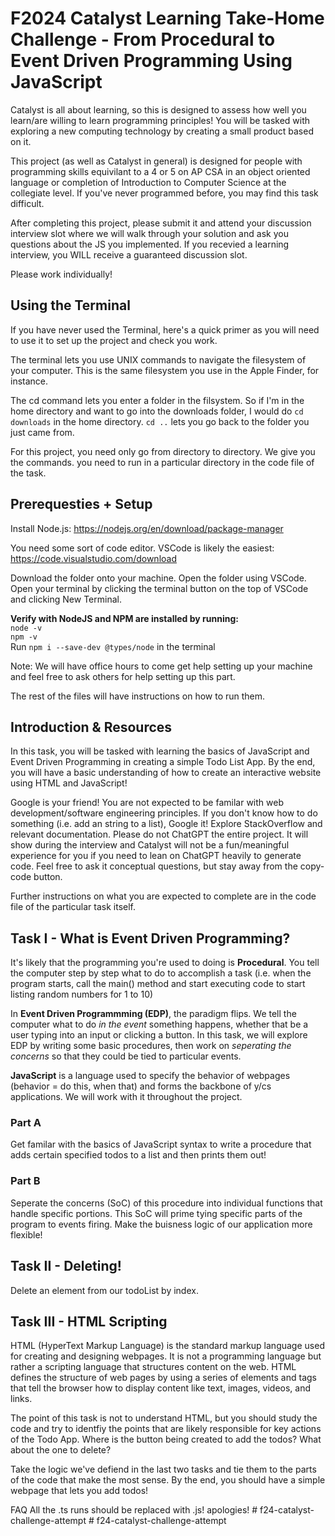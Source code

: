 # F2024 Catalyst Learning Take-Home Challenge - From Procedural to Event Driven Programming Using JavaScript

Catalyst is all about learning, so this is designed to assess how well you learn/are willing to learn programming principles! You will be tasked with exploring a new computing technology by creating a small product based on it.

This project (as well as Catalyst in general) is designed for people with programming skills equivilant to a 4 or 5 on AP CSA in an object oriented language or completion of Introduction to Computer Science at the collegiate level. If you've never programmed before, you may find this task difficult.

After completing this project, please submit it and attend your discussion interview slot where we will walk through your solution and ask you questions about the JS you implemented. If you recevied a learning interview, you WILL receive a guaranteed discussion slot.

Please work individually!

## Using the Terminal

If you have never used the Terminal, here's a quick primer as you will need to use it to set up the project and check you work.

The terminal lets you use UNIX commands to navigate the filesystem of your computer. This is the same filesystem you use in the Apple Finder, for instance.

The cd command lets you enter a folder in the filsystem. So if I'm in the home directory and want to go into the downloads folder, I would do `cd downloads` in the home directory. `cd ..` lets you go back to the folder you just came from.

For this project, you need only go from directory to directory. We give you the commands. you need to run in a particular directory in the code file of the task.

## Prerequesties + Setup

Install Node.js: https://nodejs.org/en/download/package-manager

You need some sort of code editor. VSCode is likely the easiest: https://code.visualstudio.com/download

Download the folder onto your machine. Open the folder using VSCode. Open your terminal by clicking the terminal button on the top of VSCode and clicking New Terminal.

**Verify with NodeJS and NPM are installed by running:** \
`node -v` \
`npm -v` \
Run `npm i --save-dev @types/node` in the terminal

Note: We will have office hours to come get help setting up your machine and feel free to ask others for help setting up this part.

The rest of the files will have instructions on how to run them.

## Introduction & Resources

In this task, you will be tasked with learning the basics of JavaScript and Event Driven Programming in creating a simple Todo List App. By the end, you will have a basic understanding of how to create an interactive website using HTML and JavaScript!

Google is your friend! You are not expected to be familar with web development/software engineering principles. If you don't know how to do something (i.e. add an string to a list), Google it! Explore StackOverflow and relevant documentation. Please do not ChatGPT the entire project. It will show during the interview and Catalyst will not be a fun/meaningful experience for you if you need to lean on ChatGPT heavily to generate code. Feel free to ask it conceptual questions, but stay away from the copy-code button.

Further instructions on what you are expected to complete are in the code file of the particular task itself.

## Task I - What is Event Driven Programming?

It's likely that the programming you're used to doing is **Procedural**. You tell the computer step by step what to do to accomplish a task (i.e. when the program starts, call the main() method and start executing code to start listing random numbers for 1 to 10)

In **Event Driven Programmming (EDP)**, the paradigm flips. We tell the computer what to do _in the event_ something happens, whether that be a user typing into an input or clicking a button. In this task, we will explore EDP by writing some basic procedures, then work on _seperating the concerns_ so that they could be tied to particular events.

**JavaScript** is a language used to specify the behavior of webpages (behavior = do this, when that) and forms the backbone of y/cs applications. We will work with it throughout the project.

### Part A

Get familar with the basics of JavaScript syntax to write a procedure that adds certain specified todos to a list and then prints them out!

### Part B

Seperate the concerns (SoC) of this procedure into individual functions that handle specific portions. This SoC will prime tying specific parts of the program to events firing. Make the buisness logic of our application more flexible!

## Task II - Deleting!

Delete an element from our todoList by index.

## Task III - HTML Scripting

HTML (HyperText Markup Language) is the standard markup language used for creating and designing webpages. It is not a programming language but rather a scripting language that structures content on the web. HTML defines the structure of web pages by using a series of elements and tags that tell the browser how to display content like text, images, videos, and links.

The point of this task is not to understand HTML, but you should study the code and try to identfiy the points that are likely responsible for key actions of the Todo App. Where is the button being created to add the todos? What about the one to delete?

Take the logic we've defiend in the last two tasks and tie them to the parts of the code that make the most sense. By the end, you should have a simple webpage that lets you add todos!

FAQ
All the .ts runs should be replaced with .js! apologies!
#   f 2 4 - c a t a l y s t - c h a l l e n g e - a t t e m p t  
 #   f 2 4 - c a t a l y s t - c h a l l e n g e - a t t e m p t  
 